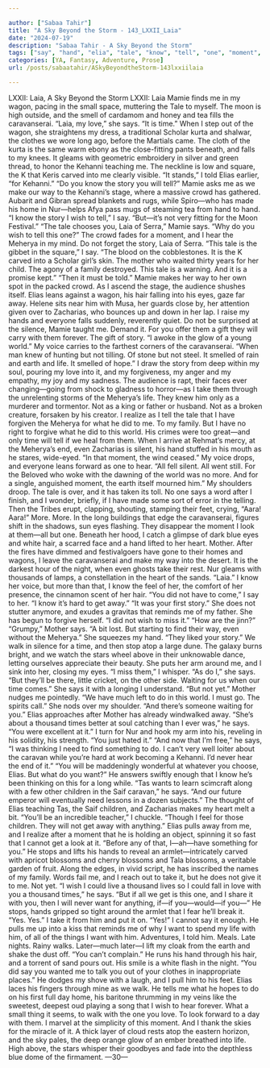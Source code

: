 ```yaml
---

author: ["Sabaa Tahir"]
title: "A Sky Beyond the Storm - 143_LXXII_Laia"
date: "2024-07-19"
description: "Sabaa Tahir - A Sky Beyond the Storm"
tags: ["say", "hand", "elia", "tale", "know", "tell", "one", "moment", "laia", "mamie", "story", "wish", "mother", "life", "time", "want", "wagon", "caravanserai", "love", "make", "way", "hear", "meherya", "child", "hair"]
categories: [YA, Fantasy, Adventure, Prose]
url: /posts/sabaatahir/ASkyBeyondtheStorm-143lxxiilaia

---
```



LXXII: Laia, A Sky Beyond the Storm
LXXII: Laia
Mamie finds me in my wagon, pacing in the small space, muttering the Tale to myself. The moon is high outside, and the smell of cardamom and honey and tea fills the caravanserai.
“Laia, my love,” she says. “It is time.”
When I step out of the wagon, she straightens my dress, a traditional Scholar kurta and shalwar, the clothes we wore long ago, before the Martials came. The cloth of the kurta is the same warm ebony as the close-fitting pants beneath, and falls to my knees. It gleams with geometric embroidery in silver and green thread, to honor the Kehanni teaching me. The neckline is low and square, the K that Keris carved into me clearly visible.
“It stands,” I told Elias earlier, “for Kehanni.”
“Do you know the story you will tell?” Mamie asks me as we make our way to the Kehanni’s stage, where a massive crowd has gathered. Aubarit and Gibran spread blankets and rugs, while Spiro—who has made his home in Nur—helps Afya pass mugs of steaming tea from hand to hand.
“I know the story I wish to tell,” I say. “But—it’s not very fitting for the Moon Festival.”
“The tale chooses you, Laia of Serra,” Mamie says. “Why do you wish to tell this one?”
The crowd fades for a moment, and I hear the Meherya in my mind. Do not forget the story, Laia of Serra.
“This tale is the gibbet in the square,” I say. “The blood on the cobblestones. It is the K carved into a Scholar girl’s skin. The mother who waited thirty years for her child. The agony of a family destroyed. This tale is a warning. And it is a promise kept.”
“Then it must be told.” Mamie makes her way to her own spot in the packed crowd.
As I ascend the stage, the audience shushes itself. Elias leans against a wagon, his hair falling into his eyes, gaze far away. Helene sits near him with Musa, her guards close by, her attention given over to Zacharias, who bounces up and down in her lap.
I raise my hands and everyone falls suddenly, reverently quiet.
Do not be surprised at the silence, Mamie taught me. Demand it. For you offer them a gift they will carry with them forever. The gift of story.
“I awoke in the glow of a young world.” My voice carries to the farthest corners of the caravanserai. “When man knew of hunting but not tilling. Of stone but not steel. It smelled of rain and earth and life. It smelled of hope.”
I draw the story from deep within my soul, pouring my love into it, and my forgiveness, my anger and my empathy, my joy and my sadness.
The audience is rapt, their faces ever changing—going from shock to gladness to horror—as I take them through the unrelenting storms of the Meherya’s life.
They knew him only as a murderer and tormentor. Not as a king or father or husband. Not as a broken creature, forsaken by his creator.
I realize as I tell the tale that I have forgiven the Meherya for what he did to me. To my family. But I have no right to forgive what he did to this world. His crimes were too great—and only time will tell if we heal from them.
When I arrive at Rehmat’s mercy, at the Meherya’s end, even Zacharias is silent, his hand stuffed in his mouth as he stares, wide-eyed.
“In that moment, the wind ceased.” My voice drops, and everyone leans forward as one to hear. “All fell silent. All went still. For the Beloved who woke with the dawning of the world was no more. And for a single, anguished moment, the earth itself mourned him.”
My shoulders droop. The tale is over, and it has taken its toll. No one says a word after I finish, and I wonder, briefly, if I have made some sort of error in the telling.
Then the Tribes erupt, clapping, shouting, stamping their feet, crying, “Aara! Aara!”
More. More.
In the long buildings that edge the caravanserai, figures shift in the shadows, sun eyes flashing. They disappear the moment I look at them—all but one. Beneath her hood, I catch a glimpse of dark blue eyes and white hair, a scarred face and a hand lifted to her heart.
Mother.
After the fires have dimmed and festivalgoers have gone to their homes and wagons, I leave the caravanserai and make my way into the desert. It is the darkest hour of the night, when even ghosts take their rest. Nur gleams with thousands of lamps, a constellation in the heart of the sands.
“Laia.”
I know her voice, but more than that, I know the feel of her, the comfort of her presence, the cinnamon scent of her hair.
“You did not have to come,” I say to her. “I know it’s hard to get away.”
“It was your first story.” She does not stutter anymore, and exudes a gravitas that reminds me of my father. She has begun to forgive herself. “I did not wish to miss it.”
“How are the jinn?”
“Grumpy,” Mother says. “A bit lost. But starting to find their way, even without the Meherya.” She squeezes my hand. “They liked your story.”
We walk in silence for a time, and then stop atop a large dune. The galaxy burns bright, and we watch the stars wheel above in their unknowable dance, letting ourselves appreciate their beauty. She puts her arm around me, and I sink into her, closing my eyes.
“I miss them,” I whisper.
“As do I,” she says. “But they’ll be there, little cricket, on the other side. Waiting for us when our time comes.” She says it with a longing I understand. “But not yet.” Mother nudges me pointedly. “We have much left to do in this world. I must go. The spirits call.” She nods over my shoulder. “And there’s someone waiting for you.”
Elias approaches after Mother has already windwalked away. “She’s about a thousand times better at soul catching than I ever was,” he says.
“You were excellent at it.” I turn for Nur and hook my arm into his, reveling in his solidity, his strength. “You just hated it.”
“And now that I’m free,” he says, “I was thinking I need to find something to do. I can’t very well loiter about the caravan while you’re hard at work becoming a Kehanni. I’d never hear the end of it.”
“You will be maddeningly wonderful at whatever you choose, Elias. But what do you want?”
He answers swiftly enough that I know he’s been thinking on this for a long while.
“Tas wants to learn scimcraft along with a few other children in the Saif caravan,” he says. “And our future emperor will eventually need lessons in a dozen subjects.”
The thought of Elias teaching Tas, the Saif children, and Zacharias makes my heart melt a bit. “You’ll be an incredible teacher,” I chuckle. “Though I feel for those children. They will not get away with anything.”
Elias pulls away from me, and I realize after a moment that he is holding an object, spinning it so fast that I cannot get a look at it.
“Before any of that, I—ah—have something for you.” He stops and lifts his hands to reveal an armlet—intricately carved with apricot blossoms and cherry blossoms and Tala blossoms, a veritable garden of fruit. Along the edges, in vivid script, he has inscribed the names of my family. Words fail me, and I reach out to take it, but he does not give it to me. Not yet.
“I wish I could live a thousand lives so I could fall in love with you a thousand times,” he says. “But if all we get is this one, and I share it with you, then I will never want for anything, if—if you—would—if you—” He stops, hands gripped so tight around the armlet that I fear he’ll break it.
“Yes. Yes.” I take it from him and put it on. “Yes!” I cannot say it enough.
He pulls me up into a kiss that reminds me of why I want to spend my life with him, of all of the things I want with him. Adventures, I told him. Meals. Late nights. Rainy walks.
Later—much later—I lift my cloak from the earth and shake the dust off.
“You can’t complain.” He runs his hand through his hair, and a torrent of sand pours out. His smile is a white flash in the night. “You did say you wanted me to talk you out of your clothes in inappropriate places.”
He dodges my shove with a laugh, and I pull him to his feet.
Elias laces his fingers through mine as we walk. He tells me what he hopes to do on his first full day home, his baritone thrumming in my veins like the sweetest, deepest oud playing a song that I wish to hear forever. What a small thing it seems, to walk with the one you love. To look forward to a day with them. I marvel at the simplicity of this moment. And I thank the skies for the miracle of it.
A thick layer of cloud rests atop the eastern horizon, and the sky pales, the deep orange glow of an ember breathed into life. High above, the stars whisper their goodbyes and fade into the depthless blue dome of the firmament.
—30—
